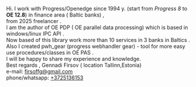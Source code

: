 Hi. I work with Progress/Openedge since 1994 y. (start from *Progress 8* to **OE 12.8**) in finance area ( Baltic banks) , <br/>
 from 2025 freelancer . <br/>
I am the author of OE PDP ( OE parallel data processing) which is based in windows/linux IPC API . <br/>
Now based of this library work more than 10 services in 3 banks in Baltics . <br/>
Also I created pwh_gear (progress webhandler gear) - tool for more easy use procedures/classes in OE PAS .  <br/>
I will be happy to share my experience and knowledge. <br/>
Best regards , Gennadi Firsov ( location Tallinn,Estonia) <br/> 
        e-mail: <firsoffg@gmail.com> <br/> 
phone/whatsapp: <a href="https://wa.me/3725136153">+3725136153</a> <br/>


